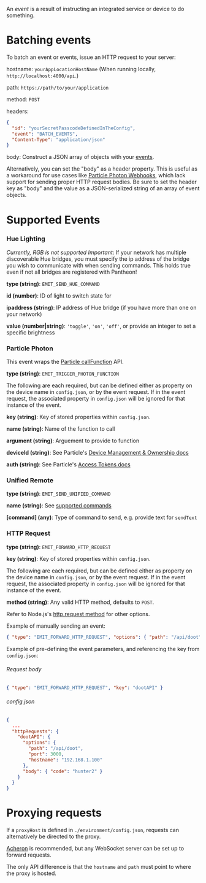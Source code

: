 An *event* is a result of instructing an integrated service or device to do something.

# Batching events
To batch an event or events, issue an HTTP request to your server:

hostname: `yourAppLocationHostName` (When running locally, `http://localhost:4000/api`.)

path: `https://path/to/your/application`

method: `POST`

headers:
```json
{
  "id": "yourSecretPasscodeDefinedInTheConfig",
  "event": "BATCH_EVENTS",
  "Content-Type": "application/json"
}
```

body: Construct a JSON array of objects with your [events](./docs/EVENTS.md).

Alternatively, you can set the "body" as a header property.
This is useful as a workaround for use cases like [Particle Photon Webhooks](https://docs.particle.io/guide/tools-and-features/webhooks/), which lack support for sending proper HTTP request bodies.
Be sure to set the header key as "body" and the value as a JSON-serialized string of an array of event objects.

# Supported Events
### Hue Lighting
*Currently, RGB is not supported*
*Important*: If your network has multiple discoverable Hue bridges,
you must specify the ip address of the bridge you wish to communicate with
when sending commands. This holds true even if not all bridges are registered with Pantheon!

**type (string)**: `EMIT_SEND_HUE_COMMAND`

**id (number)**: ID of light to switch state for

**ipaddress (string)**: IP address of Hue bridge (if you have more than one on your network)

**value (number|string)**: `'toggle'`, `'on'`, `'off'`, or provide an integer to set a specific brightness

### Particle Photon

This event wraps the [Particle callFunction](https://docs.particle.io/reference/javascript/#callfunction) API.

**type (string)**: `EMIT_TRIGGER_PHOTON_FUNCTION`

The following are each required, but can be defined either as property on the device name in `config.json`, or by the event request.
If in the event request, the associated property in `config.json` will be ignored for that instance of the event.

**key (string)**: Key of stored properties within `config.json`.

**name (string)**: Name of the function to call

**argument (string)**: Arguement to provide to function

**deviceId (string)**: See Particle's [Device Management & Ownership docs](https://docs.particle.io/support/troubleshooting/device-management/photon/)

**auth (string)**: See Particle's [Access Tokens docs](https://docs.particle.io/guide/how-to-build-a-product/authentication/#access-tokens)

### Unified Remote
**type (string)**: `EMIT_SEND_UNIFIED_COMMAND`

**name (string)**: See [supported commands](../server/middleware/unified/commands.js)

**[command] (any)**: Type of command to send, e.g. provide text for `sendText`

### HTTP Request
**type (string)**: `EMIT_FORWARD_HTTP_REQUEST`

**key (string)**: Key of stored properties within `config.json`.

The following are each required, but can be defined either as property on the device name in `config.json`, or by the event request.
If in the event request, the associated property in `config.json` will be ignored for that instance of the event.

**method (string)**: Any valid HTTP method, defaults to `POST`.

Refer to Node.js's [http.request method](https://nodejs.org/api/http.html#http_http_request_options_callback) for other options.

Example of manually sending an event:
```json
{ "type": "EMIT_FORWARD_HTTP_REQUEST", "options": { "path": "/api/doot", "port": 3000, "hostname": "192.168.1.100" }, "body": { "code": "hunter2" } }
```

Example of pre-defining the event parameters, and referencing the key from `config.json`:

###### Request body
```json
{ "type": "EMIT_FORWARD_HTTP_REQUEST", "key": "dootAPI" }
```
###### config.json
```json
{
  ...
  "httpRequests": {
    "dootAPI": {
      "options": {
        "path": "/api/doot",
        "port": 3000,
        "hostname": "192.168.1.100"
      },
      "body": { "code": "hunter2" }
    }
  }
}
```

# Proxying requests
If a `proxyHost` is defined in `./environment/config.json`, requests can alternatively be directed to the proxy.

[Acheron](https://github.com/Nase00/acheron) is recommended, but any WebSocket server can be set up to forward requests.

The only API difference is that the `hostname` and `path` must point to where the proxy is hosted.
